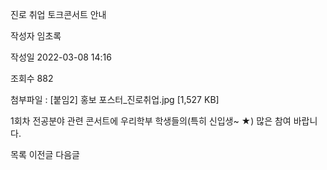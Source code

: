 진로 취업 토크콘서트 안내



작성자
임초록


작성일
2022-03-08 14:16


조회수
882


첨부파일 : [붙임2] 홍보 포스터\_진로취업.jpg [1,527 KB]


﻿﻿1회차 전공분야 관련 콘서트에 우리학부 학생들의(특히 신입생~ ★) 많은 참여 바랍니다.





목록
이전글
다음글




